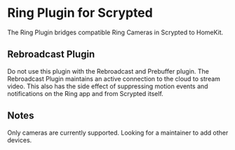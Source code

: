 # Ring Plugin for Scrypted

The Ring Plugin bridges compatible Ring Cameras in Scrypted to HomeKit.

## Rebroadcast Plugin

Do not use this plugin with the Rebroadcast and Prebuffer plugin. The Rebroadcast
Plugin maintains an active connection to the cloud to stream video. This also
has the side effect of suppressing motion events and notifications on the Ring
app and from Scrypted itself.

## Notes

Only cameras are currently supported. Looking for a maintainer to add other devices.
